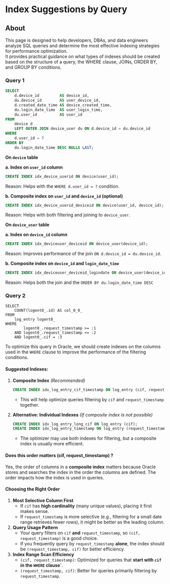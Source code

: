 # Index Suggestions by Query

## About

This page is designed to help developers, DBAs, and data engineers analyze SQL queries and determine the most effective indexing strategies for performance optimization.\
It provides practical guidance on what types of indexes should be created based on the structure of a query, the WHERE clause, JOINs, ORDER BY, and GROUP BY conditions.

### Query 1

```sql
SELECT
    d.device_id         AS device_id,
    du.device_id        AS user_device_id,
    d.created_date_time AS device_created_time,
    du.login_date_time  AS user_login_time,
    du.user_id          AS user_id
FROM
    device d
    LEFT OUTER JOIN device_user du ON d.device_id = du.device_id
WHERE
    d.user_id = ?
ORDER BY
    du.login_date_time DESC NULLS LAST;
```

**On `device` table**

**a. Index on `user_id` column**

```sql
CREATE INDEX idx_device_userid ON device(user_id);
```

Reason: Helps with the `WHERE d.user_id = ?` condition.

**b. Composite index on `user_id` and `device_id` (optional)**

```sql
CREATE INDEX idx_device_userid_deviceid ON device(user_id, device_id);
```

Reason: Helps with both filtering and joining to `device_user`.

**On `device_user` table**

**a. Index on `device_id` column**

```sql
CREATE INDEX idx_deviceuser_deviceid ON device_user(device_id);
```

Reason: Improves performance of the join `ON d.device_id = du.device_id`.

**b. Composite index on `device_id` and `login_date_time`**

```sql
CREATE INDEX idx_deviceuser_deviceid_logindate ON device_user(device_id, login_date_time DESC);
```

Reason: Helps both the join and the `ORDER BY du.login_date_time DESC`

### Query 2

```
SELECT
    COUNT(logent0_.id) AS col_0_0_
FROM
    log_entry logent0_
WHERE
        logent0_.request_timestamp >= :1
    AND logent0_.request_timestamp <= :2
    AND logent0_.cif = :3
```

To optimize this query in Oracle, we should create indexes on the columns used in the `WHERE` clause to improve the performance of the filtering conditions.

#### **Suggested Indexes:**

1.  **Composite Index** _(Recommended)_

    ```sql
    CREATE INDEX idx_log_entry_cif_timestamp ON log_entry (cif, request_timestamp);
    ```

    * This will help optimize queries filtering by `cif` and `request_timestamp` together.
2.  **Alternative: Individual Indexes** _(If composite index is not possible)_

    ```sql
    CREATE INDEX idx_log_entry_long_cif ON log_entry (cif);
    CREATE INDEX idx_log_entry_timestamp ON log_entry (request_timestamp);
    ```

    * The optimizer may use both indexes for filtering, but a composite index is usually more efficient.

#### Does this order matters (cif, request\_timestamp) ?

Yes, the order of columns in a **composite index** matters because Oracle stores and searches the index in the order the columns are defined. The order impacts how the index is used in queries.

#### **Choosing the Right Order**

1. **Most Selective Column First**
   * If `cif` has **high cardinality** (many unique values), placing it first makes sense.
   * If `request_timestamp` is more selective (e.g., filtering for a small date range retrieves fewer rows), it might be better as the leading column.
2. **Query Usage Pattern**
   * Your query filters on `cif` **and** `request_timestamp`, so `(cif, request_timestamp)` is a good choice.
   * If you frequently query by `request_timestamp` **alone**, the index should be `(request_timestamp, cif)` for better efficiency.
3. **Index Range Scan Efficiency**
   * `(cif, request_timestamp)`: Optimized for queries that **start with `cif` in the `WHERE` clause\`**.
   * `(request_timestamp, cif)`: Better for queries primarily filtering by `request_timestamp`.





